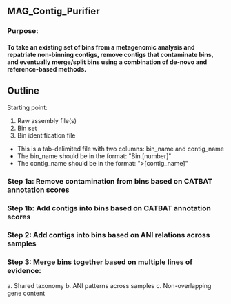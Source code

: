 ## MAG_Contig_Purifier

### Purpose:

#### To take an existing set of bins from a metagenomic analysis and repatriate non-binning contigs, remove contigs that contaminate bins, and eventually merge/split bins using a combination of de-novo and reference-based methods.

## Outline
Starting point:
1. Raw assembly file(s)
2. Bin set
3. Bin identification file
- This is a tab-delimited file with two columns: bin_name and contig_name
- The bin_name should be in the format: "Bin.[number]"
- The contig_name should be in the format: ">[contig_name]"


### Step 1a: Remove contamination from bins based on CATBAT annotation scores
### Step 1b: Add contigs into bins based on CATBAT annotation scores
### Step 2: Add contigs into bins based on ANI relations across samples
### Step 3: Merge bins together based on multiple lines of evidence:
a. Shared taxonomy
b. ANI patterns across samples
c. Non-overlapping gene content


